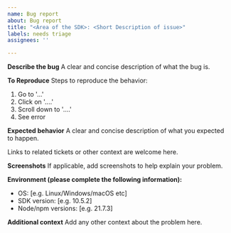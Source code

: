 ```yaml
---
name: Bug report
about: Bug report
title: "<Area of the SDK>: <Short Description of issue>"
labels: needs triage
assignees: ''

---
```


**Describe the bug**
A clear and concise description of what the bug is.

**To Reproduce**
Steps to reproduce the behavior:
1. Go to '...'
2. Click on '....'
3. Scroll down to '....'
4. See error

**Expected behavior**
A clear and concise description of what you expected to happen.

Links to related tickets or other context are welcome here.

**Screenshots**
If applicable, add screenshots to help explain your problem.

**Environment (please complete the following information):**
 - OS: [e.g. Linux/Windows/macOS etc]
 - SDK version: [e.g. 10.5.2]
 - Node/npm versions: [e.g. 21.7.3]

**Additional context**
Add any other context about the problem here.

